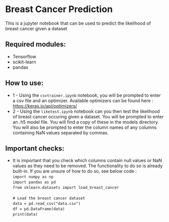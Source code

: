 # Breast Cancer Prediction
This is a jupyter notebook that can be used to predict the likelihood of breast cancer given a dataset

## Required modules:
- Tensorflow
- scikit-learn
- pandas

## How to use:
- 1 - Using the `csvtrainer.ipynb` notebook, you will be prompted to enter a csv file and an optimizer. Available optimizers can be found here : https://keras.io/api/optimizers/
- 2 - Using the `liketest.ipynb` notebook can you then test the likelihood of breast cancer occuring given a dataset. You will be prompted to enter an .h5 model file. You will find a copy of these in the models directory. You will also be prompted to enter the column names of any columns containing NaN values separated by commas.

## Important checks:
- It is important that you check which columns contain null values or NaN values as they need to be removed. The functionality to do so is already built-in. If you are unsure of how to do so, see below code :\
`import numpy as np` \
`import pandas as pd` \
`from sklearn.datasets import load_breast_cancer` \
\
`# Load the breast cancer dataset` \
`data = pd.read_csv("data.csv")` \
`df = pd.DataFrame(data)` \
`print(data)`
